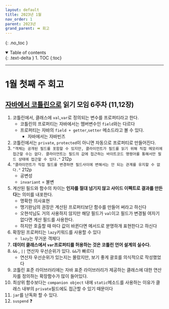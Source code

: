 ```yaml
---
layout: default
title: 2023년 1월
nav_order: 1
parent: 2023년
grand_parent: ⏪ 회고
---
```

{: .no_toc }

<details open markdown="block">
  <summary>
    Table of contents
  </summary>
  {: .text-delta }
1. TOC
{:toc}
</details>

---

# **1월 첫째 주 회고**

## [자바에서 코틀린으로](https://github.com/jdalma/java-to-kotlin) 읽기 모임 6주차 (11,12장)

1. 코틀린에서, 클래스에 `val`,`var`로 정의되는 변수를 프로퍼티라고 한다.
   - 코틀린의 프로퍼티는 자바에서는 멤버변수인 `field`와는 다르다
   - 프로퍼티는 자바의 `field + getter`,`setter` 메소드라고 볼 수 있다.
      - 자바에서는 자바빈즈
2. 코틀린에서는 `private`, `protected`이 아니면 자동으로 프로퍼티로 만들어진다.
3. `"객체는 공개된 필드를 포함할 수 있지만, 클라이언트가 필드를 읽기 위해 직접 메모리에 접근할 수는 없다. 클라이언트는 필드의 값에 접근하는 바이트코드 명령어를 통해서만 필드 상태에 접근할 수 있다."` 212p
4. `"클라이언트가 직접 필드를 변경하면 필드사이에 변해서는 안 되는 관계를 유지할 수 없다."` 212p
   - 공변성
   - `invariant` = 불변
5. 계산된 필드와 함수의 차이는 **인자를 절대 넘기지 않고 사이드 이펙트로 결과를 만든다**는 의미를 내포한다.
   - 명확한 의사표현
   - 맹기완님의 권장은 계산된 프로퍼티보단 함수를 만들어 써라고 하신다
   - 오현석님도 거의 사용하지 않지만 해당 필드가 `val`이고 필드가 변경될 여자기 없다면 계산 필드를 사용한다.
   - 하지만 호출할 때 마다 값이 바뀐다면 메서드로 분명하개 표현한다고 하신다
6. 확장된 프로퍼티는 `lazy`키워드를 사용할 수 있다
   - `lazy`는 무거운 객체다
7. **데이터 클래스에서 `var`프로퍼티를 허용하는 것은 코틀린 언어 설계의 실수다.**
8. `&&` , `||` 연산자 우선순위가 있다. `&&`가 빠르다
   - 연산자 우선순위가 있는지는 몰랐지만, 보기 좋게 괄호를 의식적으로 작성했었다
9. 코틀린 표준 라이브러리에는 자바 표준 라이브러리가 제공하는 클래스에 대한 연산자를 정의하는 확장함수가 많이 들어있다.
10. 최상위 함수보다는 `companion object` 내에 `static`메소드를 사용하는 이유가 클래스 내부의 `private`필드에도 접근할 수 있기 때문이다
11. `jar`를 난독화 할 수 있다.
12. `suspend` ❓
